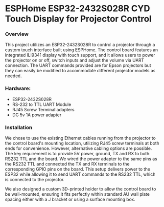 ESPHome ESP32-2432S028R CYD Touch Display for Projector Control
======
### Overview
This project utilizes an ESP32-2432S028R to control a projector through a custom touch interface built using ESPHome. The control board features an integrated ILI9341 display with touch support, and it allows users to power the projector on or off, switch inputs and adjust the volume via UART connection. The UART commands provided are for Epson projectors but they can easily be modified to accommodate different projector models as needed. 
### Hardware:
 - ESP32-2432S028R
 - RS-232 to TTL UART Module
 - RJ45 Screw Terminal adapters
 - DC 5v 1A power adapter

### Installation

We chose to use the existing Ethernet cables running from the projector to the control board's mounting location, utilizing RJ45 screw terminals at both ends for convenience. However, alternative cabling options are possible. The key requirement is to provide 5V power, ground, TX and RX to both RS232 TTL and the board. We wired the power adapter to the same pins as the RS232 TTL and connected the TX and RX terminals to the corresponding GPIO pins on the board. This setup delivers power to the ESP32 while allowing it to send UART commands to the RS232 TTL, which is connected to the projector.





We also designed a custom 3D-printed holder to allow the control board to be wall-mounted, ensuring it fits perfectly within standard AU wall plate spacing either with a J bracket or using a surface mounting box.


